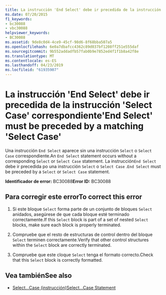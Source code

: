 ```yaml
---
title: La instrucción 'End Select' debe ir precedida de la instrucción 'Select Case' correspondiente
ms.date: 07/20/2015
f1_keywords:
- bc30088
- vbc30088
helpviewer_keywords:
- BC30088
ms.assetid: 9de8c0d4-4ce9-45cf-98d6-8f68bba507a5
ms.openlocfilehash: 6e0a7dbafcc4362c89d037bf1208ff251e555daf
ms.sourcegitcommit: 9b552addadfb57fab0b9e7852ed4f1f1b8a42f8e
ms.translationtype: MT
ms.contentlocale: es-ES
ms.lasthandoff: 04/23/2019
ms.locfileid: "61935907"
---
```

# <a name="end-select-must-be-preceded-by-a-matching-select-case"></a><span data-ttu-id="b39b4-102">La instrucción 'End Select' debe ir precedida de la instrucción 'Select Case' correspondiente</span><span class="sxs-lookup"><span data-stu-id="b39b4-102">'End Select' must be preceded by a matching 'Select Case'</span></span>
<span data-ttu-id="b39b4-103">Una instrucción `End Select` aparece sin una instrucción `Select` o `Select Case` correspondiente.</span><span class="sxs-lookup"><span data-stu-id="b39b4-103">An `End Select` statement occurs without a corresponding `Select` or `Select Case` statement.</span></span> <span data-ttu-id="b39b4-104">La instrucción`End Select` debe ir precedida po una instrucción `Select` o `Select Case` .</span><span class="sxs-lookup"><span data-stu-id="b39b4-104">`End Select` must be preceded by a `Select` or `Select Case` statement.</span></span>  
  
 <span data-ttu-id="b39b4-105">**Identificador de error:** BC30088</span><span class="sxs-lookup"><span data-stu-id="b39b4-105">**Error ID:** BC30088</span></span>  
  
## <a name="to-correct-this-error"></a><span data-ttu-id="b39b4-106">Para corregir este error</span><span class="sxs-lookup"><span data-stu-id="b39b4-106">To correct this error</span></span>  
  
1. <span data-ttu-id="b39b4-107">Si este bloque `Select` forma parte de un conjunto de bloques `Select` anidados, asegúrese de que cada bloque esté terminado correctamente.</span><span class="sxs-lookup"><span data-stu-id="b39b4-107">If this `Select` block is part of a set of nested `Select` blocks, make sure each block is properly terminated.</span></span>  
  
2. <span data-ttu-id="b39b4-108">Compruebe que el resto de estructuras de control dentro del bloque `Select` terminen correctamente.</span><span class="sxs-lookup"><span data-stu-id="b39b4-108">Verify that other control structures within the `Select` block are correctly terminated.</span></span>  
  
3. <span data-ttu-id="b39b4-109">Compruebe que este cloque `Select` tenga el formato correcto.</span><span class="sxs-lookup"><span data-stu-id="b39b4-109">Check that this `Select` block is correctly formatted.</span></span>  
  
## <a name="see-also"></a><span data-ttu-id="b39b4-110">Vea también</span><span class="sxs-lookup"><span data-stu-id="b39b4-110">See also</span></span>

- [<span data-ttu-id="b39b4-111">Select...Case (instrucción)</span><span class="sxs-lookup"><span data-stu-id="b39b4-111">Select...Case Statement</span></span>](../../visual-basic/language-reference/statements/select-case-statement.md)

